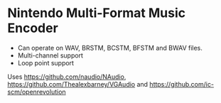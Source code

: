 # Nintendo Multi-Format Music Encoder

- Can operate on WAV, BRSTM, BCSTM, BFSTM and BWAV files.
- Multi-channel support
- Loop point support


Uses https://github.com/naudio/NAudio, https://github.com/Thealexbarney/VGAudio and https://github.com/ic-scm/openrevolution
